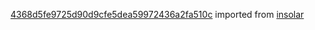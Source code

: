 [4368d5fe9725d90d9cfe5dea59972436a2fa510c](https://github.com/insolar/insolar/commit/4368d5fe9725d90d9cfe5dea59972436a2fa510c) imported from [insolar](https://github.com/insolar/insolar)
